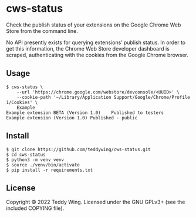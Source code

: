 cws-status
==========

Check the publish status of your extensions on the Google Chrome Web Store from
the command line.

No API presently exists for querying extensions’ publish status. In order to get
this information, the Chrome Web Store developer dashboard is scraped,
authenticating with the cookies from the Google Chrome browser.


## Usage

	$ cws-status \
		--url 'https://chrome.google.com/webstore/devconsole/<UUID>' \
		--cookie-path '~/Library/Application Support/Google/Chrome/Profile 1/Cookies' \
		Example
	Example extension BETA (Version 1.0)	Published to testers
	Example extension (Version 1.0)	Published - public


## Install

	$ git clone https://github.com/teddywing/cws-status.git
	$ cd cws-status
	$ python3 -m venv venv
	$ source ./venv/bin/activate
	$ pip install -r requirements.txt


## License
Copyright © 2022 Teddy Wing. Licensed under the GNU GPLv3+ (see the included
COPYING file).
